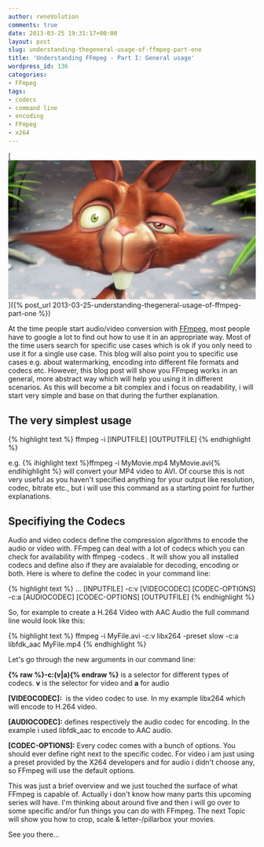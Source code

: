 ```yaml
---
author: reneVolution
comments: true
date: 2013-03-25 19:31:17+00:00
layout: post
slug: understanding-thegeneral-usage-of-ffmpeg-part-one
title: 'Understanding FFmpeg - Part I: General usage'
wordpress_id: 136
categories:
- FFmpeg
tags:
- codecs
- command line
- encoding
- FFmpeg
- x264
---
```


[![Big Buck Bunny - a classic demo video](/images/rinkysplash.jpg)]({% post_url 2013-03-25-understanding-thegeneral-usage-of-ffmpeg-part-one %})


At the time people start audio/video conversion with [FFmpeg](http://www.ffmpeg.org), most people have to google a lot to find out how to use it in an appropriate way. Most of the time users search for specific use cases which is ok if you only need to use it for a single use case. This blog will also point you to specific use cases e.g. about watermarking, encoding into different file formats and codecs etc. However, this blog post will show you FFmpeg works in an general, more abstract way which will help you using it in different scenarios. As this will become a bit complex and i focus on readability, i will start very simple and base on that during the further explanation.


## The very simplest usage

{% highlight text %}
ffmpeg -i [INPUTFILE] [OUTPUTFILE]
{% endhighlight %}


e.g. {% ihighlight text %}ffmpeg -i MyMovie.mp4 MyMovie.avi{% endihighlight %} will convert your MP4 video to AVI. Of course this is not very useful as you haven't specified anything for your output like resolution, codec, bitrate etc., but i will use this command as a starting point for further explanations.


## Specifiying the Codecs


Audio and video codecs define the compression algorithms to encode the audio or video with. FFmpeg can deal with a lot of codecs which you can check for availability with ffmpeg -codecs . It will show you all installed codecs and define also if they are avaialable for decoding, encoding or both. Here is where to define the codec in your command line:

{% highlight text %}
... [INPUTFILE] -c:v [VIDEOCODEC] [CODEC-OPTIONS] -c:a [AUDIOCODEC] [CODEC-OPTIONS] [OUTPUTFILE]
{% endhighlight %}

So, for example to create a H.264 Video with AAC Audio the full command line would look like this:

{% highlight text %}
ffmpeg -i MyFile.avi -c:v libx264 -preset slow -c:a libfdk_aac MyFile.mp4
{% endhighlight %}

Let's go through the new arguments in our command line:

**{% raw %}-c:(v\|a){% endraw %}** is a selector for different types of codecs. **v** is the selector for video and **a** for audio

**[VIDEOCODEC]:**  is the video codec to use. In my example libx264 which will encode to H.264 video.

**[AUDIOCODEC]:** defines respectively the audio codec for encoding. In the example i used libfdk_aac to encode to AAC audio.

**[CODEC-OPTIONS]:** Every codec comes with a bunch of options. You should ever define right next to the specific codec. For video i am just using a preset provided by the X264 developers and for audio i didn't choose any, so FFmpeg will use the default options.

This was just a brief overview and we just touched the surface of what FFmpeg is capable of. Actually i don't know how many parts this upcoming series will have. I'm thinking about around five and then i will go over to some specific and/or fun things you can do with FFmpeg. The next Topic will show you how to crop, scale & letter-/pillarbox your movies.

See you there...
